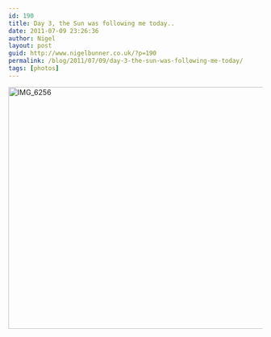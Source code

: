 ```yaml
---
id: 190
title: Day 3, the Sun was following me today..
date: 2011-07-09 23:26:36
author: Nigel
layout: post
guid: http://www.nigelbunner.co.uk/?p=190
permalink: /blog/2011/07/09/day-3-the-sun-was-following-me-today/
tags: [photos]
---
```

[<img src="http://farm7.static.flickr.com/6127/5920110888_998392e960_z.jpg" alt="IMG_6256" width="640" height="480" />](http://www.flickr.com/photos/icklephotos/5920110888/ "IMG_6256 by icle fotos, on Flickr")